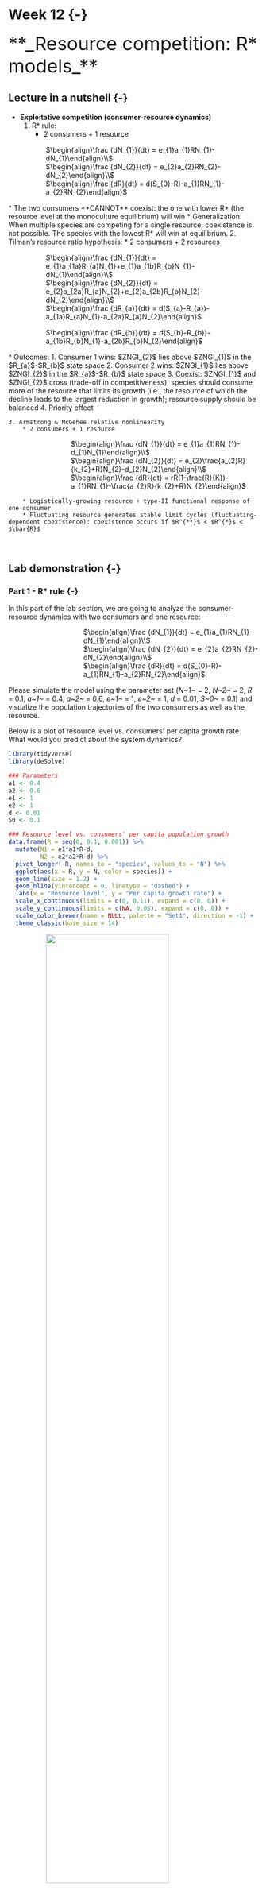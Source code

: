 

# Week 12 {-} 
<div style = "font-size: 28pt"> **_Resource competition: R* models_**</div>

## Lecture in a nutshell {-}

* **Exploitative competition (consumer-resource dynamics)**
    1. R* rule: 
        * 2 consumers + 1 resource
<div style="margin-left: 15%; margin-top: 15px;">$\begin{align}\frac {dN_{1}}{dt} = e_{1}a_{1}RN_{1}-dN_{1}\end{align}\\$</div>
<div style="margin-left: 15%;">$\begin{align}\frac {dN_{2}}{dt} = e_{2}a_{2}RN_{2}-dN_{2}\end{align}\\$</div>
<div style="margin-left: 15%; margin-bottom: 15px;">$\begin{align}\frac {dR}{dt} = d(S_{0}-R)-a_{1}RN_{1}-a_{2}RN_{2}\end{align}$</div>
        * The two consumers **CANNOT** coexist: the one with lower R* (the resource level at the monoculture equilibrium) will win
        * Generalization: When multiple species are competing for a single resource, coexistence is not possible. The species with the lowest R* will win at equilibrium.
    2. Tilman’s resource ratio hypothesis: 
        * 2 consumers + 2 resources
<div style="margin-left: 15%; margin-top: 15px;">$\begin{align}\frac {dN_{1}}{dt} = e_{1}a_{1a}R_{a}N_{1}+e_{1}a_{1b}R_{b}N_{1}-dN_{1}\end{align}\\$</div>
<div style="margin-left: 15%;">$\begin{align}\frac {dN_{2}}{dt} = e_{2}a_{2a}R_{a}N_{2}+e_{2}a_{2b}R_{b}N_{2}-dN_{2}\end{align}\\$</div>
<div style="margin-left: 15%; margin-bottom: 15px;">$\begin{align}\frac {dR_{a}}{dt} = d(S_{a}-R_{a})-a_{1a}R_{a}N_{1}-a_{2a}R_{a}N_{2}\end{align}$</div>
<div style="margin-left: 15%; margin-bottom: 15px;">$\begin{align}\frac {dR_{b}}{dt} = d(S_{b}-R_{b})-a_{1b}R_{b}N_{1}-a_{2b}R_{b}N_{2}\end{align}$</div>        
        * Outcomes: 
            1. Consumer 1 wins: $ZNGI_{2}$ lies above $ZNGI_{1}$ in the $R_{a}$-$R_{b}$ state space
            2. Consumer 2 wins: $ZNGI_{1}$ lies above $ZNGI_{2}$ in the $R_{a}$-$R_{b}$ state space
            3. Coexist: $ZNGI_{1}$ and $ZNGI_{2}$ cross (trade-off in competitiveness); species should consume more of the resource that limits its growth (i.e., the resource of which the decline leads to the largest reduction in growth); resource supply should be balanced
            4. Priority effect
        
    3. Armstrong & McGehee relative nonlinearity
        * 2 consumers + 1 resource
<div style="margin-left: 25%;">$\begin{align}\frac {dN_{1}}{dt} = e_{1}a_{1}RN_{1}-d_{1}N_{1}\end{align}\\$</div>
<div style="margin-left: 25%;">$\begin{align}\frac {dN_{2}}{dt} = e_{2}\frac{a_{2}R}{k_{2}+R}N_{2}-d_{2}N_{2}\end{align}\\$</div>
<div style="margin-left: 25%; margin-bottom: 15px;">$\begin{align}\frac {dR}{dt} = rR(1-\frac{R}{K})-a_{1}RN_{1}-\frac{a_{2}R}{k_{2}+R}N_{2}\end{align}$</div>

        * Logistically-growing resource + type-II functional response of one consumer
        * Fluctuating resource generates stable limit cycles (fluctuating-dependent coexistence): coexistence occurs if $R^{**}$ < $R^{*}$ < $\bar{R}$

<br>

## Lab demonstration {-}

### Part 1 - R* rule {-}
In this part of the lab section, we are going to analyze the consumer-resource dynamics with two consumers and one resource:

<div style="margin-left: 30%;">$\begin{align}\frac {dN_{1}}{dt} = e_{1}a_{1}RN_{1}-dN_{1}\end{align}\\$</div>
<div style="margin-left: 30%;">$\begin{align}\frac {dN_{2}}{dt} = e_{2}a_{2}RN_{2}-dN_{2}\end{align}\\$</div>
<div style="margin-left: 30%; margin-bottom: 15px;">$\begin{align}\frac {dR}{dt} = d(S_{0}-R)-a_{1}RN_{1}-a_{2}RN_{2}\end{align}$</div>

Please simulate the model using the parameter set (_N~1~_ = 2, _N~2~_ = 2, _R_ = 0.1, _a~1~_ = 0.4, _a~2~_ = 0.6, _e~1~_ = 1, _e~2~_ = 1, _d_ = 0.01, _S~0~_ = 0.1) and visualize the population trajectories of the two consumers as well as the resource. 

Below is a plot of resource level vs. consumers' per capita growth rate. What would you predict about the system dynamics? 


```r
library(tidyverse)
library(deSolve)

### Parameters
a1 <- 0.4 
a2 <- 0.6
e1 <- 1
e2 <- 1
d <- 0.01 
S0 <- 0.1

### Resource level vs. consumers' per capita population growth
data.frame(R = seq(0, 0.1, 0.001)) %>%
  mutate(N1 = e1*a1*R-d,
         N2 = e2*a2*R-d) %>%
  pivot_longer(-R, names_to = "species", values_to = "N") %>%
  ggplot(aes(x = R, y = N, color = species)) +
  geom_line(size = 1.2) + 
  geom_hline(yintercept = 0, linetype = "dashed") + 
  labs(x = "Resource level", y = "Per capita growth rate") +
  scale_x_continuous(limits = c(0, 0.11), expand = c(0, 0)) +
  scale_y_continuous(limits = c(NA, 0.05), expand = c(0, 0)) +
  scale_color_brewer(name = NULL, palette = "Set1", direction = -1) + 
  theme_classic(base_size = 14)
```

<img src="12_Week_12_files/figure-html/unnamed-chunk-1-1.png" width="70%" style="display: block; margin: auto;" />


```r
### Model specification
CR_model_2C_1R <- function(times, state, parms){
  with(as.list(c(state, parms)), {
    dN1_dt = e1*a1*R*N1 - d*N1
    dN2_dt = e2*a2*R*N2 - d*N2
    dR_dt =  d*(S0-R) - a1*R*N1 - a2*R*N2
    return(list(c(dN1_dt, dN2_dt, dR_dt)))
  })
}

### Model parameters
times <- seq(0.1, 1000, by = 0.1)  
state <- c(N1 = 2, N2 = 2, R = 0.1)  
parms <- c(a1 = 0.4, a2 = 0.6, e1 = 1, e2 = 1, d = 0.01, S0 = 0.1)  # R and S0 should be the same in the chemostat

### Model application
pop_size <- ode(func = CR_model_2C_1R, times = times, y = state, parms = parms)

### Visualize the population dynamics
pop_size %>%
  as.data.frame() %>%
  pivot_longer(cols = -time, names_to = "species", values_to = "N") %>%
  mutate(trophic = case_when(species %in% c("N1", "N2") ~ "Consumer",
                             TRUE ~ "Resource")) %>%
  ggplot(aes(x = time, y = N, color = species)) + 
  geom_line(size = 1.5) +
  facet_wrap(~ trophic, 
             ncol = 2, 
             scales = "free_y",
             strip.position = "left") +
  theme_classic(base_size = 14) +
  theme(strip.background = element_blank(),
        strip.placement = "outside",
        legend.position = "top",
        legend.title = element_blank(),
        plot.margin = margin(r = 5)) + 
  labs(x = "Time", y = NULL) +
  scale_x_continuous(limits = c(0, 1050), expand = c(0, 0)) +
  scale_y_continuous(limits = c(0, NA), expand = c(0, 0)) +
  scale_color_manual(name = NULL, values = c("#377EB8", "#E41A1C", "#4DAF4A"))
```

<img src="12_Week_12_files/figure-html/unnamed-chunk-2-1.png" width="90%" style="display: block; margin: auto;" />
<div style="height:15px ;"><br></div>

We can see that _N~1~_ goes extinct, as predicted by the R* rule; the remaining consumer _N~2~_ and the resource _R_ exhibit stable coexistence.

<br>

### Part 2 - Tilman’s resource ratio hypothesis {-}

Now we will extend the model in Part 1. into two consumers and two resources:

<div style="margin-left: 15%;">$\begin{align}\frac {dN_{1}}{dt} = e_{1}a_{1a}R_{a}N_{1}+e_{1}a_{1b}R_{b}N_{1}-dN_{1}\end{align}\\$</div>
<div style="margin-left: 15%;">$\begin{align}\frac {dN_{2}}{dt} = e_{2}a_{2a}R_{a}N_{2}+e_{2}a_{2b}R_{b}N_{2}-dN_{2}\end{align}\\$</div>
<div style="margin-left: 15%; margin-bottom: 15px;">$\begin{align}\frac {dR_{a}}{dt} = d(S_{a}-R_{a})-a_{1a}R_{a}N_{1}-a_{2a}R_{a}N_{2}\end{align}$</div>
<div style="margin-left: 15%; margin-bottom: 15px;">$\begin{align}\frac {dR_{b}}{dt} = d(S_{b}-R_{b})-a_{1b}R_{b}N_{1}-a_{2b}R_{b}N_{2}\end{align}$</div>

Here, the two consumers _N~1~_ and _N~2~_ compete for two substitutable resources _R~1~_ and _R~2~_. Under certain conditions, the two consumers are able to coexist:


```r
library(tidyverse)
library(deSolve)

### Model specification
CR_model_2C_2R <- function(time, state, parms){
  with(as.list(c(state, parms)), {
    dN1_dt = e1*a1a*Ra*N1 + e1*a1b*Rb*N1 - d*N1
    dN2_dt = e2*a2a*Ra*N2 + e2*a2b*Rb*N2 - d*N2
    dRa_dt = d*(Sa-Ra) - (a1a*N1*Ra) - (a2a*N2*Ra) 
    dRb_dt = d*(Sb-Rb) - (a1b*N1*Rb) - (a2b*N2*Rb)
    return(list(c(dN1_dt, dN2_dt, dRa_dt, dRb_dt)))
  })
}

### Model parameters
times <- seq(0.1, 2000, by = 0.01)
state <- c(N1 = 0.05, N2 = 0.05, Ra = 0.3, Rb = 0.3)
parms <- c(a1a = 0.4, a1b = 0.8, a2a = 0.6, a2b = 0.5, e1 = 1, e2 = 1, d = 0.1, Sa = 0.3, Sb = 0.3)  # Ra/Rb and S0a/S0b should be the same in the chemostat

### Model application
pop_size <- ode(func = CR_model_2C_2R, times = times, y = state, parms = parms)

### Visualize the population dynamics
pop_size %>%
  as.data.frame() %>%
  pivot_longer(cols = -time, names_to = "species", values_to = "N") %>%
  mutate(trophic = case_when(species %in% c("N1", "N2") ~ "Consumer",
                             TRUE ~ "Resource")) %>%
  ggplot(aes(x = time, y = N, color = species)) + 
  geom_line(size = 1.5) +
  facet_wrap(~ trophic, 
             ncol = 2, 
             scales = "free_y",
             strip.position = "left") +
  theme_classic(base_size = 14) +
  theme(strip.background = element_blank(),
        strip.placement = "outside",
        legend.position = "top",
        legend.title = element_blank(),
        plot.margin = margin(r = 8)) + 
  labs(x = "Time", y = NULL) +
  scale_x_continuous(limits = c(0, 2050), expand = c(0, 0)) +
  scale_y_continuous(limits = c(0, NA), expand = c(0, 0)) +
  scale_color_manual(name = NULL, values = c("#377EB8", "#E41A1C", "#4DAF4A", "#984EA3"))
```

<img src="12_Week_12_files/figure-html/unnamed-chunk-3-1.png" width="90%" style="display: block; margin: auto;" />
<br>

The phase diagram also illustrates stable coexistence of the two consumers: 

```r
### Parameters
a1a <- 0.4
a1b <- 0.8
a2a <- 0.6
a2b <- 0.5
e1 <- 1
e2 <- 1
d <- 0.1

### Slopes and intercepts of the ZNGI's
ZNGI_slope_N1 <- -a1a/a1b
ZNGI_intercept_N1 <- d/(e1*a1b)  
ZNGI_slope_N2 <- -a2a/a2b
ZNGI_intercept_N2 <- d/(e2*a2b)

### Consumption vectors
eqilibrium_Ra <- (d/e1)*((a1b-a2b)/(a2a*a1b-a2b*a1a))
eqilibrium_Rb <- (d/e2)*((a1a-a2a)/(a2b*a1a-a2a*a1b))

convec_df <- data.frame(x = c(eqilibrium_Ra + 6*a1a*eqilibrium_Ra, 
                              eqilibrium_Ra + 6*a2a*eqilibrium_Ra),
                        y = c(eqilibrium_Rb + 6*a1b*eqilibrium_Rb, 
                              eqilibrium_Rb + 6*a2b*eqilibrium_Rb),
                        xend = c(eqilibrium_Ra - a1a*eqilibrium_Ra, 
                              eqilibrium_Ra - a2a*eqilibrium_Ra),
                        yend = c(eqilibrium_Rb - a1b*eqilibrium_Rb, 
                              eqilibrium_Rb - a2b*eqilibrium_Rb),
                        species = c("N1", "N2"))

### Phase diagram
ggplot() + 
  geom_abline(slope = ZNGI_slope_N1, intercept = ZNGI_intercept_N1, color = "#377EB8", size = 1.2) + 
  geom_abline(slope = ZNGI_slope_N2, intercept = ZNGI_intercept_N2, color = "#E41A1C", size = 1.2) + 
  geom_segment(data = convec_df, aes(x = x, y = y, xend = xend, yend = yend, color = species), linetype = "blank") + 
  geom_segment(data = convec_df, aes(x = x, y = y, xend = xend, yend = yend, color = species), size = 0.5, linetype = "dashed", arrow = arrow(type = "closed", length = unit(0.1, "inches")), show.legend = F) +
  geom_path(data = as.data.frame(pop_size), aes(x = Ra, y = Rb)) +
  geom_point(data = as.data.frame(pop_size), aes(x = last(Ra), y = last(Rb)), size = 2.5) +
  theme_classic(base_size = 14) +
  labs(x = expression(italic(R[a])), y = expression(italic(R[b]))) +
  scale_x_continuous(limits = c(0, 0.5), expand = c(0, 0)) +
  scale_y_continuous(limits = c(0, 0.5), expand = c(0, 0)) +
  scale_color_brewer(name = NULL, palette = "Set1", direction = -1,
                     guide = guide_legend(override.aes = list(
                       linetype = "solid", size = 1.2))) +
  coord_fixed(ratio = 1)
```

<img src="12_Week_12_files/figure-html/unnamed-chunk-4-1.png" width="70%" style="display: block; margin: auto;" />

In this particular case, if the initial resource levels _R~a0~_ and _R~b0~_ fall within the upper area bounded by the two consumption vectors, then the two species will coexist.

<br>

### Part 3 - Relative nonlinearity {-}

We have seen in Part 1. that two species cannot coexist on one resource if the consumers consume it in a linear fashion. What if the consumers consume the resource in a non-linear fashion? Could that generate stable coexistence?

In this part of the lab section, we will introduce non-linear (type II) functional response into the consumer-resource model in Part 1. for one of the consumers. We also change the resource equation to logistic growth and allow the two consumers to have different conversion efficiencies and mortality rates:

<div style="margin-left: 25%;">$\begin{align}\frac {dN_{1}}{dt} = e_{1}a_{1}RN_{1}-d_{1}N_{1}\end{align}\\$</div>
<div style="margin-left: 25%;">$\begin{align}\frac {dN_{2}}{dt} = e_{2}\frac{a_{2}R}{k_{2}+R}N_{2}-d_{2}N_{2}\end{align}\\$</div>
<div style="margin-left: 25%; margin-bottom: 15px;">$\begin{align}\frac {dR}{dt} = rR(1-\frac{R}{K})-a_{1}RN_{1}-\frac{a_{2}R}{k_{2}+R}N_{2}\end{align}$</div>

<div style="height:15px ;"><br></div>


```r
library(tidyverse)
library(deSolve)

### Model specification
CR_model_nonlinear <- function(times, state, parms){
  with(as.list(c(state, parms)), {
         dN1_dt = e1*a1*R*N1 - d1*N1
         dN2_dt = e2*(a2*R/(k2+R))*N2 - d2*N2
         dR_dt =  r*R*(1-(R/K)) - a1*R*N1 - ((a2*R)/(k2+R))*N2
         return(list(c(dN1_dt, dN2_dt, dR_dt)))
       })
}

### Model parameters
times <- seq(0, 5000, by = 0.1)  
state <- c(N1 = 0.3, N2 = 19, R = 106) 
parms <- c(a1 = 0.003, a2 = 0.5, k2 = 50, e1 = 0.33, e2 = 0.3, d1 = 0.11, d2 = 0.1, r = 0.1, K = 300)

### Model application
pop_size <- ode(func = CR_model_nonlinear, times = times, y = state, parms = parms)

pop_size %>%
  as.data.frame() %>%
  pivot_longer(cols = -time, names_to = "species", values_to = "N") %>%
  mutate(trophic = case_when(species %in% c("N1", "N2") ~ "Consumer",
                             TRUE ~ "Resource")) %>%
  ggplot(aes(x = time, y = N, color = species)) + 
  geom_line(size = 1.5) +
  facet_wrap(~ trophic, 
             ncol = 2, 
             scales = "free_y",
             strip.position = "left") +
  theme_classic(base_size = 14) +
  theme(strip.background = element_blank(),
        strip.placement = "outside",
        legend.position = "top",
        legend.title = element_blank(),
        plot.margin = margin(r = 5)) + 
  labs(x = "Time", y = NULL) +
  scale_x_continuous(limits = c(0, 5050), expand = c(0, 0)) +
  scale_y_continuous(limits = c(0, NA), expand = c(0, 0)) +
  scale_color_manual(name = NULL, values = c("#377EB8", "#E41A1C", "#4DAF4A"))
```

<img src="12_Week_12_files/figure-html/unnamed-chunk-5-1.png" width="90%" style="display: block; margin: auto;" />
<div style="height:15px ;"><br></div>

As shown in the figure, the two consumers coexist in a fluctuating manner. In fact, the fluctuating properties generated by the combination of logistically growing resources and different nonlinear functions are critical for the coexistence of _n_ species on _k_ < _n_ resources in certain parameter spaces.

<br>

## Additional readings {-}

[Competitive Exclusion](./Additional readings/Armstrong_&_McGehee_1980_AmNat.pdf){target="_blank"}

[A Graphical-Mechanistic Approach to Competition and Predation](./Additional readings/Tilman_1980_AmNat.pdf){target="_blank"}

[Trade-Offs and Coexistence in Consumer-Resource Models: It all Depends on what and where you Eat](./Additional readings/Vincent_et_al_1996_AmNat.pdf){target="_blank"}

<br>

## Assignments {-}

[Apparent Competition and P* Rule](./Assignments/Week12_Apparent Competition.pdf){target="_blank"}

<!-- [Suggested Solutions](./Assignments/Week12_Apparent Competition_with_Solutions.pdf){target="_blank"} -->

